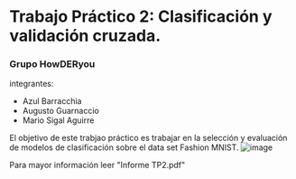 # Trabajo Práctico 2: Clasificación y validación cruzada.
### Grupo HowDERyou
 integrantes:
  - Azul Barracchia
  - Augusto Guarnaccio
  - Mario Sigal Aguirre

El objetivo de este trabjao práctico es trabajar en la selección y evaluación de modelos de clasificación sobre el data set Fashion MNIST.
![image](https://github.com/user-attachments/assets/4636451e-8d4e-4351-979e-0bb139e6df9c)

Para mayor información leer "Informe TP2.pdf"
